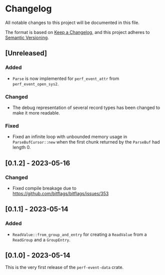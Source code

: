 # Changelog

All notable changes to this project will be documented in this file.

The format is based on [Keep a Changelog](https://keepachangelog.com/en/1.0.0/),
and this project adheres to [Semantic Versioning](https://semver.org/spec/v2.0.0.html).

## [Unreleased]
### Added
- `Parse` is now implemented for `perf_event_attr` from `perf_event_open_sys2`.

### Changed
- The debug representation of several record types has been changed to make it
  more readable.

### Fixed
- Fixed an infinite loop with unbounded memory usage in `ParseBufCursor::new`
  when the first chunk returned by the `ParseBuf` had length 0.

## [0.1.2] - 2023-05-16
### Changed
- Fixed compile breakage due to https://github.com/bitflags/bitflags/issues/353

## [0.1.1] - 2023-05-14
### Added
- `ReadValue::from_group_and_entry` for creating a `ReadValue` from a
  `ReadGroup` and a `GroupEntry`.

## [0.1.0] - 2023-05-14
This is the very first release of the `perf-event-data` crate.
